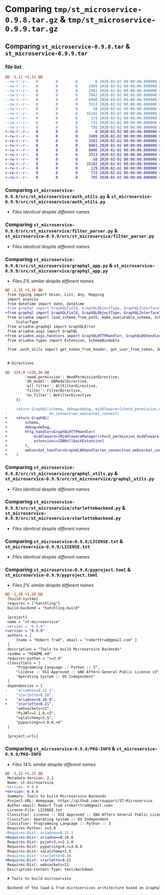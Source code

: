 # Comparing `tmp/st_microservice-0.9.8.tar.gz` & `tmp/st_microservice-0.9.9.tar.gz`

## Comparing `st_microservice-0.9.8.tar` & `st_microservice-0.9.9.tar`

### file list

```diff
@@ -1,11 +1,11 @@
--rw-r--r--   0        0        0        0 2020-02-02 00:00:00.000000 st_microservice-0.9.8/src/st_microservice/__init__.py
--rw-r--r--   0        0        0     2499 2020-02-02 00:00:00.000000 st_microservice-0.9.8/src/st_microservice/auth_utils.py
--rw-r--r--   0        0        0     2581 2020-02-02 00:00:00.000000 st_microservice-0.9.8/src/st_microservice/filter_parser.py
--rw-r--r--   0        0        0     7842 2020-02-02 00:00:00.000000 st_microservice-0.9.8/src/st_microservice/graphql_app.py
--rw-r--r--   0        0        0     8086 2020-02-02 00:00:00.000000 st_microservice-0.9.8/src/st_microservice/graphql_utils.py
--rw-r--r--   0        0        0     3313 2020-02-02 00:00:00.000000 st_microservice-0.9.8/src/st_microservice/starlettebackend.py
--rw-r--r--   0        0        0       50 2020-02-02 00:00:00.000000 st_microservice-0.9.8/.gitignore
--rw-r--r--   0        0        0    35182 2020-02-02 00:00:00.000000 st_microservice-0.9.8/LICENSE.txt
--rw-r--r--   0        0        0      129 2020-02-02 00:00:00.000000 st_microservice-0.9.8/README.md
--rw-r--r--   0        0        0      733 2020-02-02 00:00:00.000000 st_microservice-0.9.8/pyproject.toml
--rw-r--r--   0        0        0      795 2020-02-02 00:00:00.000000 st_microservice-0.9.8/PKG-INFO
+-rw-r--r--   0        0        0        0 2020-02-02 00:00:00.000000 st_microservice-0.9.9/src/st_microservice/__init__.py
+-rw-r--r--   0        0        0     2499 2020-02-02 00:00:00.000000 st_microservice-0.9.9/src/st_microservice/auth_utils.py
+-rw-r--r--   0        0        0     2581 2020-02-02 00:00:00.000000 st_microservice-0.9.9/src/st_microservice/filter_parser.py
+-rw-r--r--   0        0        0     8081 2020-02-02 00:00:00.000000 st_microservice-0.9.9/src/st_microservice/graphql_app.py
+-rw-r--r--   0        0        0     8086 2020-02-02 00:00:00.000000 st_microservice-0.9.9/src/st_microservice/graphql_utils.py
+-rw-r--r--   0        0        0     3313 2020-02-02 00:00:00.000000 st_microservice-0.9.9/src/st_microservice/starlettebackend.py
+-rw-r--r--   0        0        0       50 2020-02-02 00:00:00.000000 st_microservice-0.9.9/.gitignore
+-rw-r--r--   0        0        0    35182 2020-02-02 00:00:00.000000 st_microservice-0.9.9/LICENSE.txt
+-rw-r--r--   0        0        0      129 2020-02-02 00:00:00.000000 st_microservice-0.9.9/README.md
+-rw-r--r--   0        0        0      733 2020-02-02 00:00:00.000000 st_microservice-0.9.9/pyproject.toml
+-rw-r--r--   0        0        0      795 2020-02-02 00:00:00.000000 st_microservice-0.9.9/PKG-INFO
```

### Comparing `st_microservice-0.9.8/src/st_microservice/auth_utils.py` & `st_microservice-0.9.9/src/st_microservice/auth_utils.py`

 * *Files identical despite different names*

### Comparing `st_microservice-0.9.8/src/st_microservice/filter_parser.py` & `st_microservice-0.9.9/src/st_microservice/filter_parser.py`

 * *Files identical despite different names*

### Comparing `st_microservice-0.9.8/src/st_microservice/graphql_app.py` & `st_microservice-0.9.9/src/st_microservice/graphql_app.py`

 * *Files 2% similar despite different names*

```diff
@@ -1,15 +1,16 @@
 from typing import Union, List, Any, Mapping
 import asyncio
 from datetime import date, datetime
-from graphql import GraphQLField, GraphQLObjectType, GraphQLInterfaceType, GraphQLResolveInfo
+from graphql import GraphQLField, GraphQLObjectType, GraphQLInterfaceType, GraphQLResolveInfo, MiddlewareManager
 from ariadne import load_schema_from_path, make_executable_schema, SchemaDirectiveVisitor, FallbackResolversSetter, \
     ScalarType
 from ariadne.graphql import GraphQLError
 from ariadne.asgi import GraphQL
+from ariadne.asgi.handlers import GraphQLHTTPHandler, GraphQLWSHandler
 from ariadne.types import Extension, SchemaBindable
 
 from .auth_utils import get_token_from_header, get_user_from_token, JWTAuthBackend, AuthCredentials
 
 
 # Directives
 
@@ -224,9 +225,16 @@
         'need_permission': NeedPermissionDirective,
         'db_model': DBModelDirective,
         'all_filter': AllFilterDirective,
         'filter': FilterDirective,
         'no_filter': NoFilterDirective
     })
 
-    return GraphQL(schema, debug=debug, middleware=[check_permission_middleware], extensions=[DBRollbackExtension],
-                   on_connect=on_websocket_connect)
+    return GraphQL(
+        schema,
+        debug=debug,
+        http_handler=GraphQLHTTPHandler(
+            middleware=[MiddlewareManager(check_permission_middleware)],
+            extensions=[DBRollbackExtension]
+        ),
+        websocket_handler=GraphQLWSHandler(on_connect=on_websocket_connect)
+    )
```

### Comparing `st_microservice-0.9.8/src/st_microservice/graphql_utils.py` & `st_microservice-0.9.9/src/st_microservice/graphql_utils.py`

 * *Files identical despite different names*

### Comparing `st_microservice-0.9.8/src/st_microservice/starlettebackend.py` & `st_microservice-0.9.9/src/st_microservice/starlettebackend.py`

 * *Files identical despite different names*

### Comparing `st_microservice-0.9.8/LICENSE.txt` & `st_microservice-0.9.9/LICENSE.txt`

 * *Files identical despite different names*

### Comparing `st_microservice-0.9.8/pyproject.toml` & `st_microservice-0.9.9/pyproject.toml`

 * *Files 2% similar despite different names*

```diff
@@ -1,28 +1,28 @@
 [build-system]
 requires = ["hatchling"]
 build-backend = "hatchling.build"
 
 [project]
 name = "st-microservice"
-version = "0.9.8"
+version = "0.9.9"
 authors = [
     {name = "Robert Trad", email = "roberttrad@gmail.com" }
 ]
 description = "Tools to build Microservice Backends"
 readme = "README.md"
 requires-python = ">=3.9"
 classifiers = [
     "Programming Language :: Python :: 3",
     "License :: OSI Approved :: GNU Affero General Public License v3",
     "Operating System :: OS Independent"
 ]
 dependencies = [
-    "ariadne==0.15.1",
-    "starlette<0.20",
+    "ariadne==0.16.0",
+    "starlette<0.21",
     "websockets<11",
     "PyJWT>=2.1.0,<3",
     "sqlalchemy<1.5",
     "pyparsing>=3.0.0,<4"
 ]
 
 [project.urls]
```

### Comparing `st_microservice-0.9.8/PKG-INFO` & `st_microservice-0.9.9/PKG-INFO`

 * *Files 14% similar despite different names*

```diff
@@ -1,22 +1,22 @@
 Metadata-Version: 2.1
 Name: st-microservice
-Version: 0.9.8
+Version: 0.9.9
 Summary: Tools to build Microservice Backends
 Project-URL: Homepage, https://github.com/rouppart/ST-Microservice
 Author-email: Robert Trad <roberttrad@gmail.com>
 License-File: LICENSE.txt
 Classifier: License :: OSI Approved :: GNU Affero General Public License v3
 Classifier: Operating System :: OS Independent
 Classifier: Programming Language :: Python :: 3
 Requires-Python: >=3.9
-Requires-Dist: ariadne==0.15.1
+Requires-Dist: ariadne==0.16.0
 Requires-Dist: pyjwt<3,>=2.1.0
 Requires-Dist: pyparsing<4,>=3.0.0
 Requires-Dist: sqlalchemy<1.5
-Requires-Dist: starlette<0.20
+Requires-Dist: starlette<0.21
 Requires-Dist: websockets<11
 Description-Content-Type: text/markdown
 
 # Tools to build microservice
 
 Backend of the Saad & Trad microservices architecture based on Graphql, Starlette and SQLAlchemy
```

